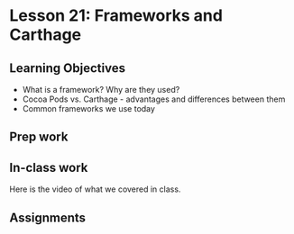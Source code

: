# Lesson 21: Frameworks and Carthage

## Learning Objectives
* What is a framework? Why are they used?
* Cocoa Pods vs. Carthage - advantages and differences between them
* Common frameworks we use today

## Prep work

## In-class work
Here is the video of what we covered in class.

## Assignments
